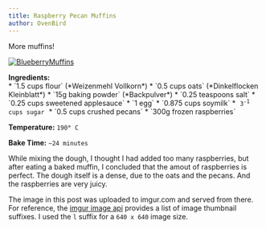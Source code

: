 ```yaml
---
title: Raspberry Pecan Muffins
author: OvenBird
---
```


More muffins!

[![BlueberryMuffins](http://i.imgur.com/OQgsqGvl.jpg "raspberry muffins")](http://i.imgur.com/OQgsqGv.jpg)
<p style="margin: 0px"><b>Ingredients:</b></p>
 * `1.5 cups flour` (*Weizenmehl Vollkorn*)  
 * `0.5 cups oats` (*Dinkelflocken Kleinblatt*)   
 * `15g baking powder` (*Backpulver*)  
 * `0.25 teaspoons salt`  
 * `0.25 cups sweetened applesauce`  
 * `1 egg`  
 * `0.875 cups soymilk`  
 * <code style="padding: 5px 5px">3<sup>-1</sup> cups sugar</code>
 * `0.5 cups crushed pecans`
 * `300g frozen raspberries`


**Temperature:** <code>190<b>&deg;</b> C</code>

**Bake Time:** `~24 minutes`

While mixing the dough, I thought I had added too many raspberries, but after eating a baked muffin, I concluded that the amout of raspberries is perfect. The dough itself is a dense, due to the oats and the pecans. And the raspberries are very juicy.

The image in this post was uploaded to imgur.com and served from there. For reference, the [imgur image api](http://api.imgur.com/models/image) provides a list of image thumbnail suffixes. I used the `l` suffix for a `640 x 640` image size.
